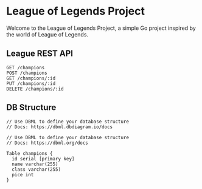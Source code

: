 # League of Legends Project

Welcome to the League of Legends Project, a simple Go project inspired by the world of League of Legends. 

## League REST API

```
GET /champions
POST /champions
GET /champions/:id
PUT /champions/:id
DELETE /champions/:id
```

## DB Structure

```
// Use DBML to define your database structure
// Docs: https://dbml.dbdiagram.io/docs

// Use DBML to define your database structure
// Docs: https://dbml.org/docs

Table champions {
  id serial [primary key]
  name varchar(255)
  class varchar(255)
  pice int
}
```
